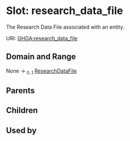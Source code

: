 
# Slot: research_data_file


The Research Data File associated with an entity.

URI: [GHGA:research_data_file](https://w3id.org/GHGA/research_data_file)


## Domain and Range

None &#8594;  <sub>0..1</sub> [ResearchDataFile](ResearchDataFile.md)

## Parents


## Children


## Used by

